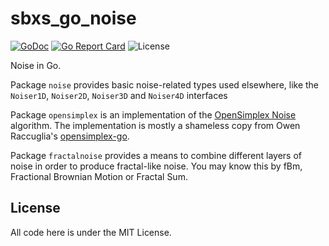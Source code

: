 # sbxs_go_noise

[![GoDoc](https://godoc.org/github.com/lmbarros/sbxs_go_noise/noise?status.svg)](https://godoc.org/github.com/lmbarros/sbxs_go_noise/noise) [![Go Report Card](https://goreportcard.com/badge/github.com/lmbarros/sbxs_go_noise)](https://goreportcard.com/report/github.com/lmbarros/sbxs_go_noise) ![License](https://img.shields.io/github/license/lmbarros/sbxs_go_noise.svg)

Noise in Go.

Package `noise` provides basic noise-related types used elsewhere, like the
`Noiser1D`, `Noiser2D`, `Noiser3D` and `Noiser4D` interfaces

Package `opensimplex` is an implementation of the
[OpenSimplex Noise](http://uniblock.tumblr.com/post/97868843242/noise)
algorithm. The implementation is mostly a shameless copy from Owen Raccuglia's
[opensimplex-go](https://github.com/ojrac/opensimplex-go).

Package `fractalnoise` provides a means to combine different layers of noise in
order to produce fractal-like noise. You may know this by fBm, Fractional
Brownian Motion or Fractal Sum.

## License

All code here is under the MIT License.
